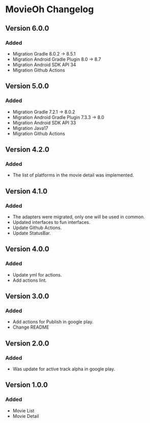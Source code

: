 # MovieOh Changelog

## Version 6.0.0
### Added
- Migration Gradle 8.0.2 -> 8.5.1
- Migration Android Gradle Plugin 8.0 -> 8.7
- Migration Android SDK API 34
- Migration Github Actions

## Version 5.0.0
### Added
- Migration Gradle 7.2.1 -> 8.0.2
- Migration Android Gradle Plugin 7.3.3 -> 8.0
- Migration Android SDK API 33
- Migration Java17
- Migration Github Actions

## Version 4.2.0
### Added
- The list of platforms in the movie detail was implemented.

## Version 4.1.0
### Added
- The adapters were migrated, only one will be used in common.
- Updated interfaces to fun interfaces.
- Update Github Actions.
- Update StatusBar.

## Version 4.0.0
### Added
- Update yml for actions.
- Add actions lint.

## Version 3.0.0
### Added
- Add actions for Publish in google play.
- Change README

## Version 2.0.0
### Added
- Was update for active track alpha in google play.

## Version 1.0.0
### Added
- Movie List
- Movie Detail